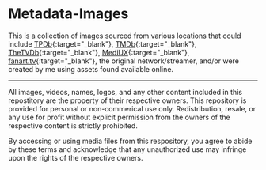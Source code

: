 # Metadata-Images
This is a collection of images sourced from various locations that could include [TPDb](https://theposterdb.com/){:target="_blank"}, [TMDb](https://www.themoviedb.org/){:target="_blank"}, [TheTVDb](https://thetvdb.com/){:target="_blank"}, [MediUX](https://mediux.pro/){:target="_blank"}, [fanart.tv](https://fanart.tv/){:target="_blank"}, the original network/streamer, and/or were created by me using assets found available online.

---
All images, videos, names, logos, and any other content included in this repostitory are the property of their respective owners. This repository is provided for personal or non-commerical use only. Redistribution, resale, or any use for profit without explicit permission from the owners of the respective content is strictly prohibited. 

By accessing or using media files from this respository, you agree to abide by these terms and acknowledge that any unauthorized use may infringe upon the rights of the respective owners.